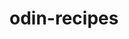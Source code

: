 # odin-recipes
<!--
In this project I am going to review the basics of HTML and use tags to create my own website
-->